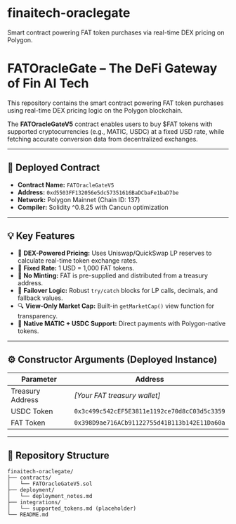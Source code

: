 # finaitech-oraclegate
Smart contract powering FAT token purchases via real-time DEX pricing on Polygon.

# FATOracleGate – The DeFi Gateway of Fin AI Tech

This repository contains the smart contract powering FAT token purchases using real-time DEX pricing logic on the Polygon blockchain.

The **FATOracleGateV5** contract enables users to buy $FAT tokens with supported cryptocurrencies (e.g., MATIC, USDC) at a fixed USD rate, while fetching accurate conversion data from decentralized exchanges.

---

## 🔗 Deployed Contract

- **Contract Name:** `FATOracleGateV5`
- **Address:** `0xd5503FF132056e5dc57351616BaDCbaFe1baD7be`
- **Network:** Polygon Mainnet (Chain ID: 137)
- **Compiler:** Solidity ^0.8.25 with Cancun optimization

---

## 💡 Key Features

- 💱 **DEX-Powered Pricing:** Uses Uniswap/QuickSwap LP reserves to calculate real-time token exchange rates.
- 🧮 **Fixed Rate:** 1 USD = 1,000 FAT tokens.
- 🔐 **No Minting:** FAT is pre-supplied and distributed from a treasury address.
- 🧰 **Failover Logic:** Robust `try/catch` blocks for LP calls, decimals, and fallback values.
- 🔍 **View-Only Market Cap:** Built-in `getMarketCap()` view function for transparency.
- 🔄 **Native MATIC + USDC Support:** Direct payments with Polygon-native tokens.

---

## ⚙️ Constructor Arguments (Deployed Instance)

| Parameter        | Address |
|------------------|---------|
| Treasury Address | *[Your FAT treasury wallet]* |
| USDC Token       | `0x3c499c542cEF5E3811e1192ce70d8cC03d5c3359` |
| FAT Token        | `0x398D9ae716ACb91122755d41B113b142E11Da60a` |

---

## 📁 Repository Structure

```plaintext
finaitech-oraclegate/
├── contracts/
│   └── FATOracleGateV5.sol
├── deployment/
│   └── deployment_notes.md
├── integrations/
│   └── supported_tokens.md (placeholder)
└── README.md

